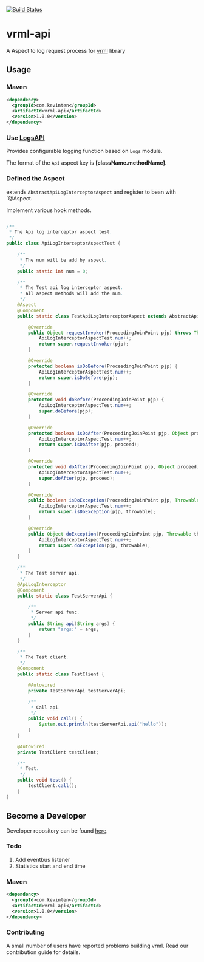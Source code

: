 [![Build Status](https://travis-ci.org/vavr-io/vavr-gson.svg?branch=master)](https://travis-ci.org/vavr-io/vavr-gson)

# vrml-api

A Aspect to log request process for [vrml](https://github.com/kevinten10/vrml) library

## Usage

### Maven

```xml
<dependency>
  <groupId>com.kevinten</groupId>
  <artifactId>vrml-api</artifactId>
  <version>1.0.0</version>
</dependency>
```

### Use [LogsAPI](../vrml-log/README.md)

Provides configurable logging function based on `Logs` module.

The format of the `Api` aspect key is **[className.methodName]**.

### Defined the Aspect

extends `AbstractApiLogInterceptorAspect` and register to bean with `@Aspect.

Implement various hook methods.

```java

/**
 * The Api log interceptor aspect test.
 */
public class ApiLogInterceptorAspectTest {

    /**
     * The num will be add by aspect.
     */
    public static int num = 0;

    /**
     * The Test api log interceptor aspect.
     * All aspect methods will add the num.
     */
    @Aspect
    @Component
    public static class TestApiLogInterceptorAspect extends AbstractApiLogInterceptorAspect {

        @Override
        public Object requestInvoker(ProceedingJoinPoint pjp) throws Throwable {
            ApiLogInterceptorAspectTest.num++;
            return super.requestInvoker(pjp);
        }

        @Override
        protected boolean isDoBefore(ProceedingJoinPoint pjp) {
            ApiLogInterceptorAspectTest.num++;
            return super.isDoBefore(pjp);
        }

        @Override
        protected void doBefore(ProceedingJoinPoint pjp) {
            ApiLogInterceptorAspectTest.num++;
            super.doBefore(pjp);
        }

        @Override
        protected boolean isDoAfter(ProceedingJoinPoint pjp, Object proceed) {
            ApiLogInterceptorAspectTest.num++;
            return super.isDoAfter(pjp, proceed);
        }

        @Override
        protected void doAfter(ProceedingJoinPoint pjp, Object proceed) {
            ApiLogInterceptorAspectTest.num++;
            super.doAfter(pjp, proceed);
        }

        @Override
        public boolean isDoException(ProceedingJoinPoint pjp, Throwable throwable) {
            ApiLogInterceptorAspectTest.num++;
            return super.isDoException(pjp, throwable);
        }

        @Override
        public Object doException(ProceedingJoinPoint pjp, Throwable throwable) throws Throwable {
            ApiLogInterceptorAspectTest.num++;
            return super.doException(pjp, throwable);
        }
    }

    /**
     * The Test server api.
     */
    @ApiLogInterceptor
    @Component
    public static class TestServerApi {

        /**
         * Server api func.
         */
        public String api(String args) {
            return "args:" + args;
        }
    }

    /**
     * The Test client.
     */
    @Component
    public static class TestClient {

        @Autowired
        private TestServerApi testServerApi;

        /**
         * Call api.
         */
        public void call() {
            System.out.println(testServerApi.api("hello"));
        }
    }

    @Autowired
    private TestClient testClient;

    /**
     * Test.
     */
    public void test() {
        testClient.call();
    }
}
```

## Become a Developer

Developer repository can be found [here](https://github.com/kevinten10/vrml/tree/develop/vrml-api).

### Todo

1. Add eventbus listener
2. Statistics start and end time

### Maven

```xml
<dependency>
  <groupId>com.kevinten</groupId>
  <artifactId>vrml-api</artifactId>
  <version>1.0.0</version>
</dependency>
```

### Contributing

A small number of users have reported problems building vrml. Read our contribution guide for details.